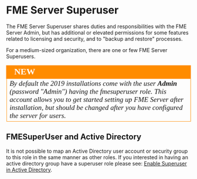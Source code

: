 # FME Server Superuser #
The FME Server Superuser shares duties and responsibilities with the FME Server Admin, but has additional or elevated permissions for some features related to licensing and security, and to "backup and restore" processes.

For a medium-sized organization, there are one or few FME Server Superusers.

<!--New Section-->

<table style="border-spacing: 0px">
<tr>
<td style="vertical-align:middle;background-color:darkorange;border: 2px solid darkorange">
<i class="fa fa-bolt fa-lg fa-pull-left fa-fw" style="color:white;padding-right: 12px;vertical-align:text-top"></i>
<span style="color:white;font-size:x-large;font-weight: bold;font-family:serif">NEW</span>
</td>
</tr>
<tr>
<td style="border: 1px solid darkorange">
<span style="font-family:serif; font-style:italic; font-size:larger">
By default the 2019 installations come with the user <strong>Admin</strong> (password "Admin") having the fmesuperuser role. This account allows you to get started setting up FME Server after installation, but should be changed after you have configured the server for users.
</span>
</td>
</tr>
</table>


## FMESuperUser and Active Directory ##
It is not possible to map an Active Directory user account or security group to this role in the same manner as other roles. If you interested in having an active directory group have a superuser role please see: <a href="https://docs.safe.com/fme/html/FME_Server_Documentation/AdminGuide/Enable_Superuser_Active_Directory.htm">Enable Superuser in Active Directory</a>.</span>